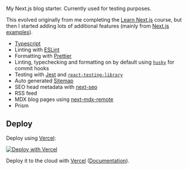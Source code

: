 My Next.js blog starter. Currently used for testing purposes.

This evolved originally from me completing the [Learn Next.js](https://nextjs.org/learn) course, but then I started adding
lots of additional features (mainly from [Next.js examples](https://github.com/vercel/next.js/blob/canary/examples)).

- [Typescript](https://www.typescriptlang.org/)
- Linting with [ESLint](https://eslint.org/)
- Formatting with [Prettier](https://prettier.io/)
- Linting, typechecking and formatting on by default using [`husky`](https://github.com/typicode/husky) for commit hooks
- Testing with [Jest](https://jestjs.io/) and [`react-testing-library`](https://testing-library.com/docs/react-testing-library/intro)
- Auto generated [Sitemap](https://www.sitemaps.org/)
- SEO head metadata with [next-seo](https://github.com/garmeeh/next-seo)
- RSS feed
- MDX blog pages using [next-mdx-remote](https://github.com/hashicorp/next-mdx-remote)
- Prism

## Deploy

Deploy using [Vercel](https://vercel.com):

[![Deploy with Vercel](https://vercel.com/button)](https://vercel.com/import/project?template=https://github.com/ChristineTham/nextjs-blog)

Deploy it to the cloud with [Vercel](https://vercel.com/import?filter=next.js&utm_source=github&utm_medium=readme&utm_campaign=next-example) ([Documentation](https://nextjs.org/docs/deployment)).
